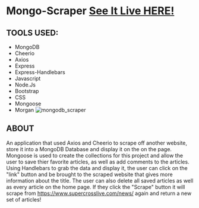 # Mongo-Scraper [See It Live HERE!](https://mongo-scraper-jvh.herokuapp.com/)
## TOOLS USED:
- MongoDB
- Cheerio 
- Axios
- Express
- Express-Handlebars
- Javascript 
- Node.Js
- Bootstrap
- CSS
- Mongoose
- Morgan
![mongodb_scraper](https://user-images.githubusercontent.com/40511023/87464053-18ecc780-c5d8-11ea-9564-6abc687ba0fa.jpg)

## ABOUT
An application that used Axios and Cheerio to scrape off another website, store it into a MongoDB Database and display it on the on the page. Mongoose is used to create the collections for this project and allow the user to save thier favorite articles, as well as 
add comments to the articles. Using Handlebars to grab the data and display it, the user can click on the "link" button and 
be brought to the scraped website that gives more information about the title. The user can also delete all saved articles as well as every article on the home page. If they click the "Scrape" button it will scrape from https://www.supercrosslive.com/news/ again and return a new set of articles! 
